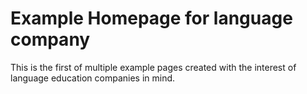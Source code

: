 # Example Homepage for language company

This is the first of multiple example pages created with the interest of language education companies in mind.

